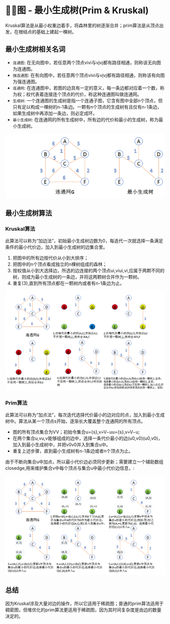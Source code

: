 # 🤔👀图 - 最小生成树(Prim & Kruskal)

Kruskal算法是从最小权重边着手，将森林里的树逐渐合并；prim算法是从顶点出发，在根结点的基础上建起一棵树。

## 最小生成树相关名词

- `连通图`: 在无向图中，若任意两个顶点vivi与vjvj都有路径相通，则称该无向图为连通图。
- `强连通图`: 在有向图中，若任意两个顶点vivi与vjvj都有路径相通，则称该有向图为强连通图。
- `连通网`: 在连通图中，若图的边具有一定的意义，每一条边都对应着一个数，称为权；权代表着连接连个顶点的代价，称这种连通图叫做连通网。
- `生成树`: 一个连通图的生成树是指一个连通子图，它含有图中全部n个顶点，但只有足以构成一棵树的n-1条边。一颗有n个顶点的生成树有且仅有n-1条边，如果生成树中再添加一条边，则必定成环。
- `最小生成树`: 在连通网的所有生成树中，所有边的代价和最小的生成树，称为最小生成树。

![alg-graph-min-tree-0](Images/alg-graph-min-tree-0.png)



## 最小生成树算法

### Kruskal算法

此算法可以称为“加边法”，初始最小生成树边数为0，每迭代一次就选择一条满足条件的最小代价边，加入到最小生成树的边集合里。

1. 把图中的所有边按代价从小到大排序；
2. 把图中的n个顶点看成独立的n棵树组成的森林；
3. 按权值从小到大选择边，所选的边连接的两个顶点ui,viui,vi,应属于两颗不同的树，则成为最小生成树的一条边，并将这两颗树合并作为一颗树。
4. 重复(3),直到所有顶点都在一颗树内或者有n-1条边为止。

![alg-graph-min-tree-1](Images/alg-graph-min-tree-1.png)

### Prim算法

此算法可以称为“加点法”，每次迭代选择代价最小的边对应的点，加入到最小生成树中。算法从某一个顶点s开始，逐渐长大覆盖整个连通网的所有顶点。

- 图的所有顶点集合为VV；初始令集合u={s},v=V−uu={s},v=V−u;
- 在两个集合u,vu,v能够组成的边中，选择一条代价最小的边(u0,v0)(u0,v0)，加入到最小生成树中，并把v0v0并入到集合u中。
- 重复上述步骤，直到最小生成树有n-1条边或者n个顶点为止。

由于不断向集合u中加点，所以最小代价边必须同步更新；需要建立一个辅助数组closedge,用来维护集合v中每个顶点与集合u中最小代价边信息，:

![alg-graph-min-tree-2](Images/alg-graph-min-tree-2.png)



## 总结

因为Kruskal涉及大量对边的操作，所以它适用于稀疏图；普通的prim算法适用于稠密图，但堆优化的prim算法更适用于稀疏图，因为其时间复杂度是由边的数量决定的。
